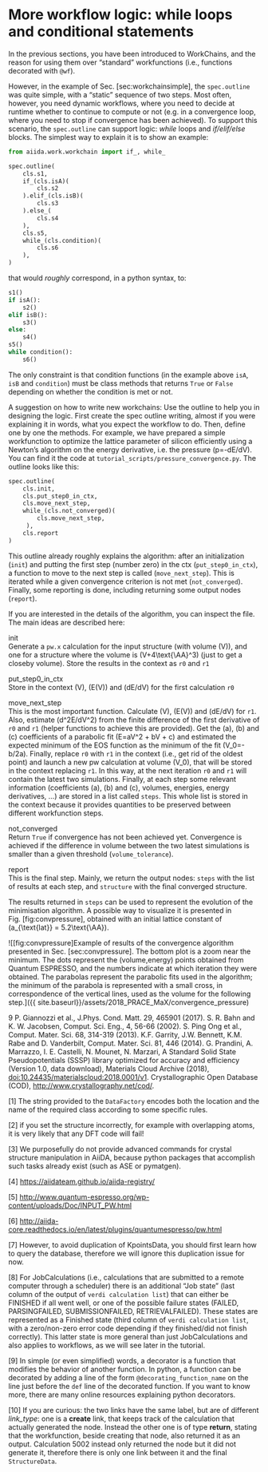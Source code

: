 More workflow logic: while loops and conditional statements
===========================================================

In the previous sections, you have been introduced to WorkChains, and the reason for using them over “standard” workfunctions (i.e., functions decorated with `@wf`).

However, in the example of Sec. [sec:workchainsimple], the `spec.outline` was quite simple, with a “static” sequence of two steps. Most often, however, you need dynamic workflows, where you need to decide at runtime whether to continue to compute or not (e.g. in a convergence loop, where you need to stop if convergence has been achieved). To support this scenario, the `spec.outline` can support logic: *while* loops and *if/elif/else* blocks. The simplest way to explain it is to show an example:

``` python
from aiida.work.workchain import if_, while_

spec.outline(
    cls.s1,
    if_(cls.isA)(
        cls.s2
    ).elif_(cls.isB)(
        cls.s3
    ).else_(
        cls.s4
    ),
    cls.s5,
    while_(cls.condition)(
        cls.s6
    ),
)
```

that would *roughly* correspond, in a python syntax, to:

``` python
s1()
if isA():
    s2()
elif isB():
    s3()
else:
    s4()
s5()
while condition():
    s6()
```

The only constraint is that condition functions (in the example above `isA`, `isB` and `condition`) must be class methods that returns `True` or `False` depending on whether the condition is met or not.

A suggestion on how to write new workchains: Use the outline to help you in designing the logic. First create the spec outline writing, almost if you were explaining it in words, what you expect the workflow to do. Then, define one by one the methods. For example, we have prepared a simple workfunction to optimize the lattice parameter of silicon efficiently using a Newton’s algorithm on the energy derivative, i.e. the pressure \(p=-dE/dV\). You can find it the code at `tutorial_scripts/pressure_convergence.py`. The outline looks like this:

``` python
spec.outline(
    cls.init,
    cls.put_step0_in_ctx,
    cls.move_next_step,
    while_(cls.not_converged)(
        cls.move_next_step,
     ),
    cls.report
)
```

This outline already roughly explains the algorithm: after an initialization (`init`) and putting the first step (number zero) in the ctx (`put_step0_in_ctx`), a function to move to the next step is called (`move_next_step`). This is iterated while a given convergence criterion is not met (`not_converged`). Finally, some reporting is done, including returning some output nodes (`report`).

If you are interested in the details of the algorithm, you can inspect the file. The main ideas are described here:

init  
Generate a `pw.x` calculation for the input structure (with volume \(V\)), and one for a structure where the volume is \(V+4\text{\AA}^3\) (just to get a closeby volume). Store the results in the context as `r0` and `r1`

put\_step0\_in\_ctx  
Store in the context \(V\), \(E(V)\) and \(dE/dV\) for the first calculation `r0`

move\_next\_step  
This is the most important function. Calculate \(V\), \(E(V)\) and \(dE/dV\) for `r1`. Also, estimate \(d^2E/dV^2\) from the finite difference of the first derivative of `r0` and `r1` (helper functions to achieve this are provided). Get the \(a\), \(b\) and \(c\) coefficients of a parabolic fit \(E=aV^2 + bV + c\) and estimated the expected minimum of the EOS function as the minimum of the fit \(V_0=-b/2a\). Finally, replace `r0` with `r1` in the context (i.e., get rid of the oldest point) and launch a new pw calculation at volume \(V_0\), that will be stored in the context replacing `r1`. In this way, at the next iteration `r0` and `r1` will contain the latest two simulations. Finally, at each step some relevant information (coefficients \(a\), \(b\) and \(c\), volumes, energies, energy derivatives, ...) are stored in a list called `steps`. This whole list is stored in the context because it provides quantities to be preserved between different workfunction steps.

not\_converged  
Return `True` if convergence has not been achieved yet. Convergence is achieved if the difference in volume between the two latest simulations is smaller than a given threshold (`volume_tolerance`).

report  
This is the final step. Mainly, we return the output nodes: `steps` with the list of results at each step, and `structure` with the final converged structure.

The results returned in `steps` can be used to represent the evolution of the minimisation algorithm. A possible way to visualize it is presented in Fig. [fig:convpressure], obtained with an initial lattice constant of \(a_{\text{lat}} = 5.2\text{\AA}\).

![[fig:convpressure]Example of results of the convergence algorithm presented in Sec. [sec:convpressure]. The bottom plot is a zoom near the minimum. The dots represent the (volume,energy) points obtained from Quantum ESPRESSO, and the numbers indicate at which iteration they were obtained. The parabolas represent the parabolic fits used in the algorithm; the minimum of the parabola is represented with a small cross, in correspondence of the vertical lines, used as the volume for the following step.]({{ site.baseurl}}/assets/2018_PRACE_MaX/convergence_pressure)

<span>9</span> P. Giannozzi et al., J.Phys. Cond. Matt. 29, 465901 (2017). S. R. Bahn and K. W. Jacobsen, Comput. Sci. Eng., 4, 56-66 (2002). S. Ping Ong et al., Comput. Mater. Sci. 68, 314-319 (2013). K.F. Garrity, J.W. Bennett, K.M. Rabe and D. Vanderbilt, Comput. Mater. Sci. 81, 446 (2014). G. Prandini, A. Marrazzo, I. E. Castelli, N. Mounet, N. Marzari, A Standard Solid State Pseudopotentials (SSSP) library optimized for accuracy and efficiency (Version 1.0, data download), Materials Cloud Archive (2018), [doi:10.24435/materialscloud:2018.0001/v1](http://doi.org/10.24435/materialscloud:2018.0001/v1). Crystallographic Open Database (<span>COD</span>), <http://www.crystallography.net/cod/>.

[1] The string provided to the `DataFactory` encodes both the location and the name of the required class according to some specific rules.

[2] if you set the structure incorrectly, for example with overlapping atoms, it is very likely that any DFT code will fail!

[3] We purposefully do not provide advanced commands for crystal structure manipulation in AiiDA, because python packages that accomplish such tasks already exist (such as ASE or pymatgen).

[4] <https://aiidateam.github.io/aiida-registry/>

[5] <http://www.quantum-espresso.org/wp-content/uploads/Doc/INPUT_PW.html>

[6] <http://aiida-core.readthedocs.io/en/latest/plugins/quantumespresso/pw.html>

[7] However, to avoid duplication of KpointsData, you should first learn how to query the database, therefore we will ignore this duplication issue for now.

[8] For JobCalculations (i.e., calculations that are submitted to a remote computer through a scheduler) there is an additional “Job state” (last column of the output of `verdi calculation list`) that can either be FINISHED if all went well, or one of the possible failure states (FAILED, PARSINGFAILED, SUBMISSIONFAILED, RETRIEVALFAILED). These states are represented as a Finished state (third column of `verdi calculation list`, with a zero/non-zero error code depending if they finished/did not finish correctly). This latter state is more general than just JobCalculations and also applies to workflows, as we will see later in the tutorial.

[9] In simple (or even simplified) words, a decorator is a function that modifies the behavior of another function. In python, a function can be decorated by adding a line of the form `@decorating_function_name` on the line just before the `def` line of the decorated function. If you want to know more, there are many online resources explaining python decorators.

[10] If you are curious: the two links have the same label, but are of different *link\_type*: one is a **create** link, that keeps track of the calculation that actually generated the node. Instead the other one is of type **return**, stating that the workfunction, beside creating that node, also returned it as an output. Calculation 5002 instead only returned the node but it did not generate it, therefore there is only one link between it and the final `StructureData`.
